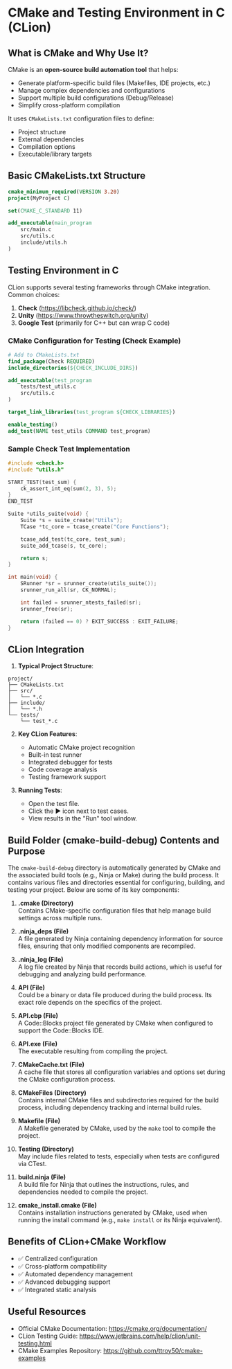 # CMake and Testing Environment in C (CLion)

## What is CMake and Why Use It?
CMake is an **open-source build automation tool** that helps:
- Generate platform-specific build files (Makefiles, IDE projects, etc.)
- Manage complex dependencies and configurations
- Support multiple build configurations (Debug/Release)
- Simplify cross-platform compilation

It uses `CMakeLists.txt` configuration files to define:
- Project structure
- External dependencies
- Compilation options
- Executable/library targets

## Basic CMakeLists.txt Structure

```cmake
cmake_minimum_required(VERSION 3.20)
project(MyProject C)

set(CMAKE_C_STANDARD 11)

add_executable(main_program
    src/main.c
    src/utils.c
    include/utils.h
)
```

## Testing Environment in C
CLion supports several testing frameworks through CMake integration. Common choices:

1. **Check** (https://libcheck.github.io/check/)
2. **Unity** (https://www.throwtheswitch.org/unity)
3. **Google Test** (primarily for C++ but can wrap C code)

### CMake Configuration for Testing (Check Example)

```cmake
# Add to CMakeLists.txt
find_package(Check REQUIRED)
include_directories(${CHECK_INCLUDE_DIRS})

add_executable(test_program
    tests/test_utils.c
    src/utils.c
)

target_link_libraries(test_program ${CHECK_LIBRARIES})

enable_testing()
add_test(NAME test_utils COMMAND test_program)
```

### Sample Check Test Implementation

```c name=test_utils.c
#include <check.h>
#include "utils.h"

START_TEST(test_sum) {
    ck_assert_int_eq(sum(2, 3), 5);
}
END_TEST

Suite *utils_suite(void) {
    Suite *s = suite_create("Utils");
    TCase *tc_core = tcase_create("Core Functions");

    tcase_add_test(tc_core, test_sum);
    suite_add_tcase(s, tc_core);

    return s;
}

int main(void) {
    SRunner *sr = srunner_create(utils_suite());
    srunner_run_all(sr, CK_NORMAL);

    int failed = srunner_ntests_failed(sr);
    srunner_free(sr);

    return (failed == 0) ? EXIT_SUCCESS : EXIT_FAILURE;
}
```

## CLion Integration
1. **Typical Project Structure**:

```
project/
├── CMakeLists.txt
├── src/
│   └── *.c
├── include/
│   └── *.h
└── tests/
    └── test_*.c
```

2. **Key CLion Features**:
   - Automatic CMake project recognition
   - Built-in test runner
   - Integrated debugger for tests
   - Code coverage analysis
   - Testing framework support

3. **Running Tests**:
   - Open the test file.
   - Click the ▶️ icon next to test cases.
   - View results in the "Run" tool window.

## Build Folder (cmake-build-debug) Contents and Purpose
The `cmake-build-debug` directory is automatically generated by CMake and the associated build tools (e.g., Ninja or Make) during the build process. It contains various files and directories essential for configuring, building, and testing your project. Below are some of its key components:

1. **.cmake (Directory)**  
   Contains CMake-specific configuration files that help manage build settings across multiple runs.

2. **.ninja_deps (File)**  
   A file generated by Ninja containing dependency information for source files, ensuring that only modified components are recompiled.

3. **.ninja_log (File)**  
   A log file created by Ninja that records build actions, which is useful for debugging and analyzing build performance.

4. **API (File)**  
   Could be a binary or data file produced during the build process. Its exact role depends on the specifics of the project.

5. **API.cbp (File)**  
   A Code::Blocks project file generated by CMake when configured to support the Code::Blocks IDE.

6. **API.exe (File)**  
   The executable resulting from compiling the project.

7. **CMakeCache.txt (File)**  
   A cache file that stores all configuration variables and options set during the CMake configuration process.

8. **CMakeFiles (Directory)**  
   Contains internal CMake files and subdirectories required for the build process, including dependency tracking and internal build rules.

9. **Makefile (File)**  
   A Makefile generated by CMake, used by the `make` tool to compile the project.

10. **Testing (Directory)**  
    May include files related to tests, especially when tests are configured via CTest.

11. **build.ninja (File)**  
    A build file for Ninja that outlines the instructions, rules, and dependencies needed to compile the project.

12. **cmake_install.cmake (File)**  
    Contains installation instructions generated by CMake, used when running the install command (e.g., `make install` or its Ninja equivalent).

## Benefits of CLion+CMake Workflow
- ✅ Centralized configuration
- ✅ Cross-platform compatibility
- ✅ Automated dependency management
- ✅ Advanced debugging support
- ✅ Integrated static analysis

## Useful Resources
- Official CMake Documentation: https://cmake.org/documentation/
- CLion Testing Guide: https://www.jetbrains.com/help/clion/unit-testing.html
- CMake Examples Repository: https://github.com/ttroy50/cmake-examples
```
